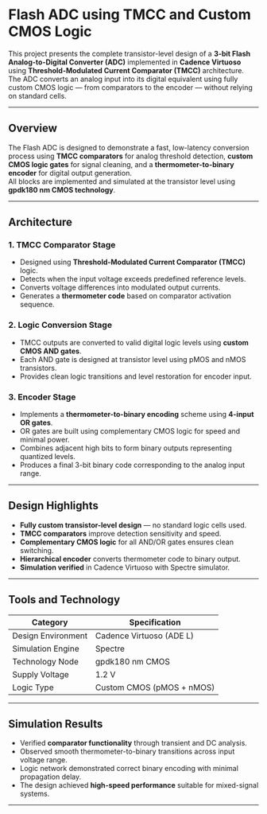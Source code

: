 # Flash ADC using TMCC and Custom CMOS Logic

This project presents the complete transistor-level design of a **3-bit Flash Analog-to-Digital Converter (ADC)** implemented in **Cadence Virtuoso** using **Threshold-Modulated Current Comparator (TMCC)** architecture.  
The ADC converts an analog input into its digital equivalent using fully custom CMOS logic — from comparators to the encoder — without relying on standard cells.

---

## Overview

The Flash ADC is designed to demonstrate a fast, low-latency conversion process using **TMCC comparators** for analog threshold detection, **custom CMOS logic gates** for signal cleaning, and a **thermometer-to-binary encoder** for digital output generation.  
All blocks are implemented and simulated at the transistor level using **gpdk180 nm CMOS technology**.

---

## Architecture

### 1. TMCC Comparator Stage
- Designed using **Threshold-Modulated Current Comparator (TMCC)** logic.
- Detects when the input voltage exceeds predefined reference levels.
- Converts voltage differences into modulated output currents.
- Generates a **thermometer code** based on comparator activation sequence.

### 2. Logic Conversion Stage
- TMCC outputs are converted to valid digital logic levels using **custom CMOS AND gates**.
- Each AND gate is designed at transistor level using pMOS and nMOS transistors.
- Provides clean logic transitions and level restoration for encoder input.

### 3. Encoder Stage
- Implements a **thermometer-to-binary encoding** scheme using **4-input OR gates**.
- OR gates are built using complementary CMOS logic for speed and minimal power.
- Combines adjacent high bits to form binary outputs representing quantized levels.
- Produces a final 3-bit binary code corresponding to the analog input range.

---

## Design Highlights
- **Fully custom transistor-level design** — no standard logic cells used.
- **TMCC comparators** improve detection sensitivity and speed.
- **Complementary CMOS logic** for all AND/OR gates ensures clean switching.
- **Hierarchical encoder** converts thermometer code to binary output.
- **Simulation verified** in Cadence Virtuoso with Spectre simulator.

---

## Tools and Technology
| Category | Specification |
|-----------|----------------|
| Design Environment | Cadence Virtuoso (ADE L) |
| Simulation Engine | Spectre |
| Technology Node | gpdk180 nm CMOS |
| Supply Voltage | 1.2 V |
| Logic Type | Custom CMOS (pMOS + nMOS) |

---

## Simulation Results
- Verified **comparator functionality** through transient and DC analysis.
- Observed smooth thermometer-to-binary transitions across input voltage range.
- Logic network demonstrated correct binary encoding with minimal propagation delay.
- The design achieved **high-speed performance** suitable for mixed-signal systems.

---


